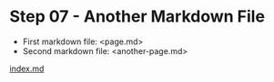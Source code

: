 # Step 07 - Another Markdown File

* First markdown file: <page.md>
* Second markdown file: <another-page.md>

[index.md](index.md)
